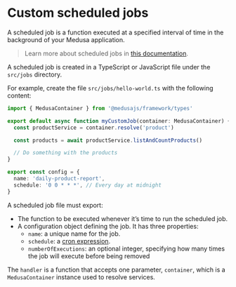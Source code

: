 # Custom scheduled jobs

A scheduled job is a function executed at a specified interval of time in the background of your Medusa application.

> Learn more about scheduled jobs in [this documentation](https://docs.medusajs.com/learn/fundamentals/scheduled-jobs).

A scheduled job is created in a TypeScript or JavaScript file under the `src/jobs` directory.

For example, create the file `src/jobs/hello-world.ts` with the following content:

```ts
import { MedusaContainer } from '@medusajs/framework/types'

export default async function myCustomJob(container: MedusaContainer) {
  const productService = container.resolve('product')

  const products = await productService.listAndCountProducts()

  // Do something with the products
}

export const config = {
  name: 'daily-product-report',
  schedule: '0 0 * * *', // Every day at midnight
}
```

A scheduled job file must export:

- The function to be executed whenever it’s time to run the scheduled job.
- A configuration object defining the job. It has three properties:
  - `name`: a unique name for the job.
  - `schedule`: a [cron expression](https://crontab.guru/).
  - `numberOfExecutions`: an optional integer, specifying how many times the job will execute before being removed

The `handler` is a function that accepts one parameter, `container`, which is a `MedusaContainer` instance used to resolve services.
